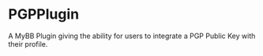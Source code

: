 PGPPlugin
=========

A MyBB Plugin giving the ability for users to integrate a PGP Public Key with their profile.
